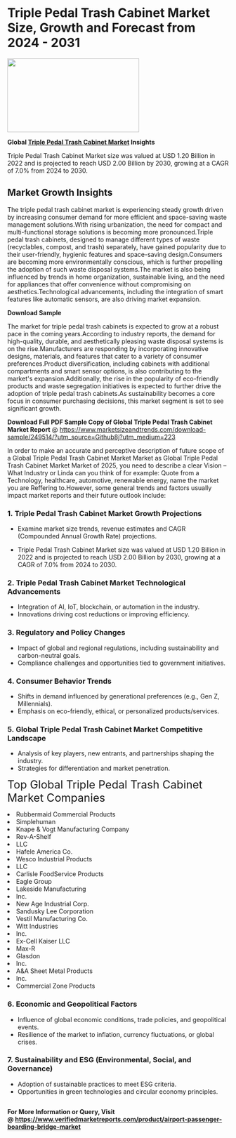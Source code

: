 <H1>Triple Pedal Trash Cabinet Market Size, Growth and Forecast from 2024 - 2031</H1><img class="aligncenter size-medium wp-image-584254" src="https://thirdeyenews.in/wp-content/uploads/2024/09/Global-Market-Research-300x168.jpeg" alt="" width="300" height="168" /><p><strong>Global&nbsp;<a href="https://www.marketsizeandtrends.com/download-sample/249514/?utm_source=Github8j?utm_medium=223">Triple Pedal Trash Cabinet Market</a> Insights</strong></p><p>Triple Pedal Trash Cabinet Market size was valued at USD 1.20 Billion in 2022 and is projected to reach USD 2.00 Billion by 2030, growing at a CAGR of 7.0% from 2024 to 2030.</p><p><h2>Market Growth Insights</h2> <p>The triple pedal trash cabinet market is experiencing steady growth driven by increasing consumer demand for more efficient and space-saving waste management solutions.With rising urbanization, the need for compact and multi-functional storage solutions is becoming more pronounced.Triple pedal trash cabinets, designed to manage different types of waste (recyclables, compost, and trash) separately, have gained popularity due to their user-friendly, hygienic features and space-saving design.Consumers are becoming more environmentally conscious, which is further propelling the adoption of such waste disposal systems.The market is also being influenced by trends in home organization, sustainable living, and the need for appliances that offer convenience without compromising on aesthetics.Technological advancements, including the integration of smart features like automatic sensors, are also driving market expansion.</p> <p><strong>Download Sample</strong></p> <p>The market for triple pedal trash cabinets is expected to grow at a robust pace in the coming years.According to industry reports, the demand for high-quality, durable, and aesthetically pleasing waste disposal systems is on the rise.Manufacturers are responding by incorporating innovative designs, materials, and features that cater to a variety of consumer preferences.Product diversification, including cabinets with additional compartments and smart sensor options, is also contributing to the market's expansion.Additionally, the rise in the popularity of eco-friendly products and waste segregation initiatives is expected to further drive the adoption of triple pedal trash cabinets.As sustainability becomes a core focus in consumer purchasing decisions, this market segment is set to see significant growth.<p><span class=""><strong>Download Full PDF Sample Copy of Global Triple Pedal Trash Cabinet Market Report</strong> @ <a href="https://www.marketsizeandtrends.com/download-sample/249514/?utm_source=Github8j?utm_medium=223" target="_blank">https://www.marketsizeandtrends.com/download-sample/249514/?utm_source=Github8j?utm_medium=223</a></span></p><p>In order to make an accurate and perceptive description of future scope of a Global&nbsp;Triple Pedal Trash Cabinet Market Market as Global&nbsp;Triple Pedal Trash Cabinet Market Market of 2025, you need to describe a clear Vision &ndash; What Industry or Linda can you think of for example: Quote from a Technology, healthcare, automotive, renewable energy, name the market you are Reffering to.However, some general trends and factors usually impact market reports and their future outlook include:</p><h3>1.&nbsp;<strong>Triple Pedal Trash Cabinet Market Growth Projections</strong></h3><ul><li>Examine market size trends, revenue estimates and CAGR (Compounded Annual Growth Rate) projections.</li><li><p>Triple Pedal Trash Cabinet Market size was valued at USD 1.20 Billion in 2022 and is projected to reach USD 2.00 Billion by 2030, growing at a CAGR of 7.0% from 2024 to 2030.</p></li></ul><h3>2.&nbsp;<strong>Triple Pedal Trash Cabinet Market Technological Advancements</strong></h3><ul><li>Integration of AI, IoT, blockchain, or automation in the industry.</li><li>Innovations driving cost reductions or improving efficiency.</li></ul><h3>3.&nbsp;<strong>Regulatory and Policy Changes</strong></h3><ul><li>Impact of global and regional regulations, including sustainability and carbon-neutral goals.</li><li>Compliance challenges and opportunities tied to government initiatives.</li></ul><h3>4.&nbsp;<strong>Consumer Behavior Trends</strong></h3><ul><li>Shifts in demand influenced by generational preferences (e.g., Gen Z, Millennials).</li><li>Emphasis on eco-friendly, ethical, or personalized products/services.</li></ul><h3>5.&nbsp;<strong>Global Triple Pedal Trash Cabinet Market Competitive Landscape</strong></h3><ul><li>Analysis of key players, new entrants, and partnerships shaping the industry.</li><li>Strategies for differentiation and market penetration.</li></ul><p data-pm-slice="1 1 []"><span style="color: inherit; font-family: inherit; font-size: 25px;">Top Global Triple Pedal Trash Cabinet Market Companies</span></p><div class="" data-test-id=""><p><li>Rubbermaid Commercial Products</li><li> Simplehuman</li><li> Knape & Vogt Manufacturing Company</li><li> Rev-A-Shelf</li><li> LLC</li><li> Hafele America Co.</li><li> Wesco Industrial Products</li><li> LLC</li><li> Carlisle FoodService Products</li><li> Eagle Group</li><li> Lakeside Manufacturing</li><li> Inc.</li><li> New Age Industrial Corp.</li><li> Sandusky Lee Corporation</li><li> Vestil Manufacturing Co.</li><li> Witt Industries</li><li> Inc.</li><li> Ex-Cell Kaiser LLC</li><li> Max-R</li><li> Glasdon</li><li> Inc.</li><li> A&A Sheet Metal Products</li><li> Inc.</li><li> Commercial Zone Products</li></p></div><h3>6.&nbsp;<strong>Economic and Geopolitical Factors</strong></h3><ul><li>Influence of global economic conditions, trade policies, and geopolitical events.</li><li>Resilience of the market to inflation, currency fluctuations, or global crises.</li></ul><h3>7.&nbsp;<strong>Sustainability and ESG (Environmental, Social, and Governance)</strong></h3><ul><li>Adoption of sustainable practices to meet ESG criteria.</li><li>Opportunities in green technologies and circular economy principles.</li></ul><h2><strong style="font-size: 14px;">For More Information or Query, Visit @&nbsp;</strong><a style="background-color: #ffffff; font-size: 14px;" href="https://www.marketsizeandtrends.com/report/triple-pedal-trash-cabinet-market/" target="_blank">https://www.verifiedmarketreports.com/product/airport-passenger-boarding-bridge-market</a></h2>